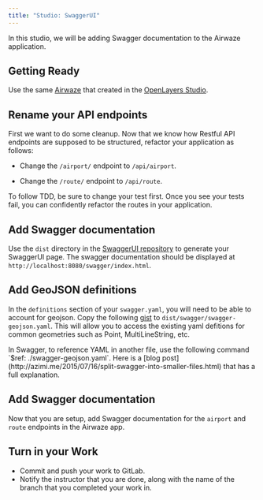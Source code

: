 ```yaml
---
title: "Studio: SwaggerUI"
---
```


In this studio, we will be adding Swagger documentation to the Airwaze application.

## Getting Ready

Use the same [Airwaze](https://gitlab.com/LaunchCodeTraining/airwaze-studio) that created in the [OpenLayers Studio](https://education.launchcode.org/gis-devops/studios/airwaze/).

## Rename your API endpoints

First we want to do some cleanup.  Now that we know how Restful API endpoints are supposed to be structured, refactor your application as follows:

* Change the `/airport/` endpoint to `/api/airport`.

* Change the `/route/` endpoint to `/api/route`.

<aside class="aside-pro-tip" markdown="1">
  To follow TDD, be sure to change your test first.  Once you see your tests fail, you can confidently refactor the routes in your application.
</aside>

## Add Swagger documentation

Use the `dist` directory in the [SwaggerUI repository](https://github.com/swagger-api/swagger-ui/tree/2.x) to generate your SwaggerUI page. The swagger documentation should be displayed at `http://localhost:8080/swagger/index.html`.

## Add GeoJSON definitions

In the `definitions` section of your `swagger.yaml`, you will need to be able to account for geojson. Copy the following [gist](https://gist.github.com/idkw/fc35bb78c4bf08e47708f57b060996fe) to `dist/swagger/swagger-geojson.yaml`.  This will allow you to access the existing yaml defitions for common geometries such as Point, MultiLineString, etc.


<aside class="aside-pro-tip" markdown="1">
  In Swagger, to reference YAML in another file, use the following command `$ref: ./swagger-geojson.yaml`.  Here is a [blog post](http://azimi.me/2015/07/16/split-swagger-into-smaller-files.html) that has a full explanation.
</aside>

## Add Swagger documentation

Now that you are setup, add Swagger documentation for the `airport` and `route` endpoints in the Airwaze app.

## Turn in your Work

* Commit and push your work to GitLab.
* Notify the instructor that you are done, along with the name of the branch that you completed your work in.
